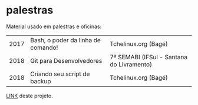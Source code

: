 # palestras
Material usado em palestras e oficinas:

<table>
  
  <tr>
    <td>
      2017
    </td>
    <td>
      Bash, o poder da linha de comando!
    </td>
    <td>
      Tchelinux.org (Bagé)
    </td>
  </tr>
  
  <tr>
    <td>
      2018
    </td>
    <td>
      Git para Desenvolvedores
    </td>
    <td>
      7ª SEMABI (IFSul - Santana do Livramento)
    </td>
  </tr>
  
  <tr>
    <td>
      2018
    </td>
    <td>
      Criando seu script de backup
    </td>
    <td>
      Tchelinux.org (Bagé)
    </td>
  </tr>
  
</table>

<a href="https://github.com/sandrocustodiobr/palestras/">LINK</a> deste projeto.
